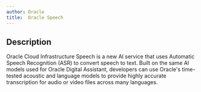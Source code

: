 ```yaml
---
author: Oracle
title:  Oracle Speech
---
```


## Description

Oracle Cloud Infrastructure Speech is a new AI service that uses Automatic Speech Recognition (ASR) to convert speech to text. Built on the same AI models used for Oracle Digital Assistant, developers can use Oracle's time-tested acoustic and language models to provide highly accurate transcription for audio or video files across many languages.
